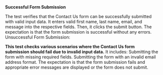 **Successful Form Submission**

The test verifies that the Contact Us form can be successfully submitted with valid input data.
It enters valid first name, last name, email, and message into the respective fields.
Then, it clicks the submit button.
The expectation is that the form submission is successful without any errors.
Unsuccessful Form Submission:

**This test checks various scenarios where the Contact Us form submission should fail due to invalid input data.**
It includes:
Submitting the form with missing required fields.
Submitting the form with an invalid email address format.
The expectation is that the form submission fails and appropriate error messages are displayed or the form does not submit.
